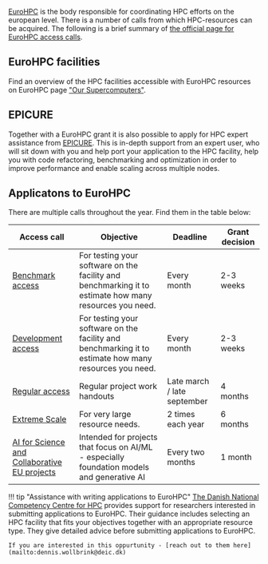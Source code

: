 [EuroHPC](https://eurohpc-ju.europa.eu/about/discover-eurohpc-ju_en) is the body responsible for coordinating HPC efforts on the european level. There is a number of calls from which HPC-resources can be acquired. The following is a brief summary of [the official page for EuroHPC access calls](https://eurohpc-ju.europa.eu/supercomputers/supercomputers-access-calls_en).

## EuroHPC facilities

Find an overview of the HPC facilities accessible with EuroHPC resources on EuroHPC page ["Our Supercomputers"](https://eurohpc-ju.europa.eu/supercomputers/our-supercomputers_en).

## EPICURE
Together with a EuroHPC grant it is also possible to apply for HPC expert assistance from [EPICURE](https://epicure-hpc.eu/support-services/). This is in-depth support from an expert user, who will sit down with you and help port your application to the HPC facility, help you with code refactoring, benchmarking and optimization in order to improve performance and enable scaling across multiple nodes.

## Applicatons to EuroHPC


There are multiple calls throughout the year. Find them in the table below:

| Access call | Objective | Deadline | Grant decision |
| --- | --- | --- | --- |
| [Benchmark access](https://eurohpc-ju.europa.eu/eurohpc-ju-call-proposals-benchmark-access_en) | For testing your software on the facility and benchmarking it to estimate how many resources you need. | Every month | 2-3 weeks |
| [Development access](https://eurohpc-ju.europa.eu/eurohpc-ju-call-proposals-development-access_en) | For testing your software on the facility and benchmarking it to estimate how many resources you need. | Every month | 2-3 weeks |
| [Regular access](https://eurohpc-ju.europa.eu/eurohpc-ju-call-proposals-regular-access-mode_en) | Regular project work handouts | Late march / late september  | 4 months |
| [Extreme Scale](https://eurohpc-ju.europa.eu/eurohpc-ju-call-proposals-extreme-scale-access-mode_en) | For very large resource needs. | 2 times each year | 6 months |
| [AI for Science and Collaborative EU projects](https://eurohpc-ju.europa.eu/eurohpc-ju-call-proposals-ai-science-and-collaborative-eu-projects_en) | Intended for projects that focus on AI/ML - especially foundation models and generative AI | Every two months | 1 month |

!!! tip "Assistance with writing applications to EuroHPC"
    [The Danish National Competency Centre for HPC](https://www.deic.dk/en/EuroCC2) provides support for researchers interested in submitting applications to EuroHPC. Their guidance includes selecting an HPC facility that fits your objectives together with an appropriate resource type. They give detailed advice before submitting applications to EuroHPC. 

    If you are interested in this oppurtunity - [reach out to them here](mailto:dennis.wollbrink@deic.dk) 

